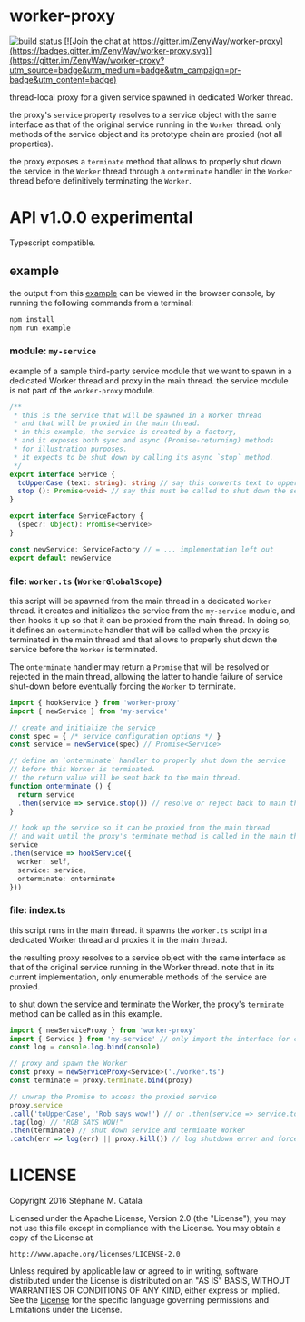 # worker-proxy
[![build status](https://travis-ci.org/ZenyWay/worker-proxy.svg?branch=master)](https://travis-ci.org/ZenyWay/worker-proxy)
[![Join the chat at https://gitter.im/ZenyWay/worker-proxy](https://badges.gitter.im/ZenyWay/worker-proxy.svg)](https://gitter.im/ZenyWay/worker-proxy?utm_source=badge&utm_medium=badge&utm_campaign=pr-badge&utm_content=badge)

thread-local proxy for a given service spawned in dedicated Worker thread.

the proxy's `service` property resolves to a service object
with the same interface as that of the original service
running in the `Worker` thread.
only methods of the service object and its prototype chain
are proxied (not all properties).

the proxy exposes a `terminate` method that allows
to properly shut down the service in the `Worker` thread
through a `onterminate` handler in the `Worker` thread
before definitively terminating the `Worker`.

# <a name="api"></a> API v1.0.0 experimental
Typescript compatible.

## example
the output from this [example](./spec/example) can be viewed
in the browser console, by running the following commands
from a terminal:
```bash
npm install
npm run example
```

### module: `my-service`
example of a sample third-party service module
that we want to spawn in a dedicated Worker thread and proxy in the main thread.
the service module is not part of the `worker-proxy` module.

```ts
/**
 * this is the service that will be spawned in a Worker thread
 * and that will be proxied in the main thread.
 * in this example, the service is created by a factory,
 * and it exposes both sync and async (Promise-returning) methods
 * for illustration purposes.
 * it expects to be shut down by calling its async `stop` method.
 */
export interface Service {
  toUpperCase (text: string): string // say this converts text to upper case
  stop (): Promise<void> // say this must be called to shut down the service
}

export interface ServiceFactory {
  (spec?: Object): Promise<Service>
}

const newService: ServiceFactory // = ... implementation left out
export default newService
```

### file: `worker.ts` (`WorkerGlobalScope`)
this script will be spawned from the main thread in a dedicated `Worker` thread.
it creates and initializes the service from the `my-service` module,
and then hooks it up so that it can be proxied from the main thread.
In doing so, it defines an `onterminate` handler
that will be called when the proxy is terminated in the main thread
and that allows to properly shut down the service
before the `Worker` is terminated.

The `onterminate` handler may return a `Promise`
that will be resolved or rejected in the main thread,
allowing the latter to handle failure of service shut-down
before eventually forcing the `Worker` to terminate.

```ts
import { hookService } from 'worker-proxy'
import { newService } from 'my-service'

// create and initialize the service
const spec = { /* service configuration options */ }
const service = newService(spec) // Promise<Service>

// define an `onterminate` handler to properly shut down the service
// before this Worker is terminated.
// the return value will be sent back to the main thread.
function onterminate () {
  return service
  .then(service => service.stop()) // resolve or reject back to main thread
}

// hook up the service so it can be proxied from the main thread
// and wait until the proxy's terminate method is called in the main thread
service
.then(service => hookService({
  worker: self,
  service: service,
  onterminate: onterminate
}))
```

### file: index.ts
this script runs in the main thread.
it spawns the `worker.ts` script in a dedicated Worker thread
and proxies it in the main thread.

the resulting proxy resolves to a service object with the same interface
as that of the original service running in the Worker thread.
note that in its current implementation, only enumerable methods of the service
are proxied.

to shut down the service and terminate the Worker,
the proxy's `terminate` method can be called as in this example.

```ts
import { newServiceProxy } from 'worker-proxy'
import { Service } from 'my-service' // only import the interface for casting
const log = console.log.bind(console)

// proxy and spawn the Worker
const proxy = newServiceProxy<Service>('./worker.ts')
const terminate = proxy.terminate.bind(proxy)

// unwrap the Promise to access the proxied service
proxy.service
.call('toUpperCase', 'Rob says wow!') // or .then(service => service.toUpperCase('Rob says wow!'))
.tap(log) // "ROB SAYS WOW!"
.then(terminate) // shut down service and terminate Worker
.catch(err => log(err) || proxy.kill()) // log shutdown error and force Worker termination
```

# <a name="license"></a> LICENSE
Copyright 2016 Stéphane M. Catala

Licensed under the Apache License, Version 2.0 (the "License");
you may not use this file except in compliance with the License.
You may obtain a copy of the License at

    http://www.apache.org/licenses/LICENSE-2.0

Unless required by applicable law or agreed to in writing, software
distributed under the License is distributed on an "AS IS" BASIS,
WITHOUT WARRANTIES OR CONDITIONS OF ANY KIND, either express or implied.
See the [License](./LICENSE) for the specific language governing permissions and
Limitations under the License.